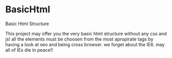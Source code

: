 BasicHtml
=========

Basic Html Structure

This project may offer you the very basic html structure without any css and js! 
all the elements must be choosen from the most apropirate tags by having a look at seo and being cross browser.
we forget about the IE6. may all of IEs die in peace!!
